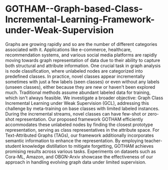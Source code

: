 # GOTHAM--Graph-based-Class-Incremental-Learning-Framework-under-Weak-Supervision

Graphs are growing rapidly and so are the number of different categories associated with it.  Applications like e-commerce, healthcare, recommendation systems, and various social media platforms are rapidly moving towards graph representation of data due to their ability to capture both structural and attribute information. One crucial task in graph analysis is node classification, where unlabeled nodes are categorized into predefined classes. In practice, novel classes appear incrementally sometimes with just a few labels (seen classes) or even without any labels (unseen classes), either because they are new or haven't been explored much. Traditional methods assume abundant labeled data for training, which isn't always feasible. We investigate a broader objective: Graph Class Incremental Learning under Weak Supervision (GCL), addressing this challenge by meta-training on base classes with limited labeled instances.  During the incremental streams, novel classes can have few-shot or zero-shot representation. Our proposed framework GOTHAM efficiently accommodates these unlabeled nodes by finding the closest prototype representation, serving as class representatives in the attribute space. For Text-Attributed Graphs (TAGs), our framework additionally incorporates semantic information to enhance the representation. By employing teacher-student knowledge distillation to mitigate forgetting, GOTHAM achieves promising results across various tasks. Experiments on datasets such as Cora-ML, Amazon, and OBGN-Arxiv showcase the effectiveness of our approach in handling evolving graph data under limited supervision.
